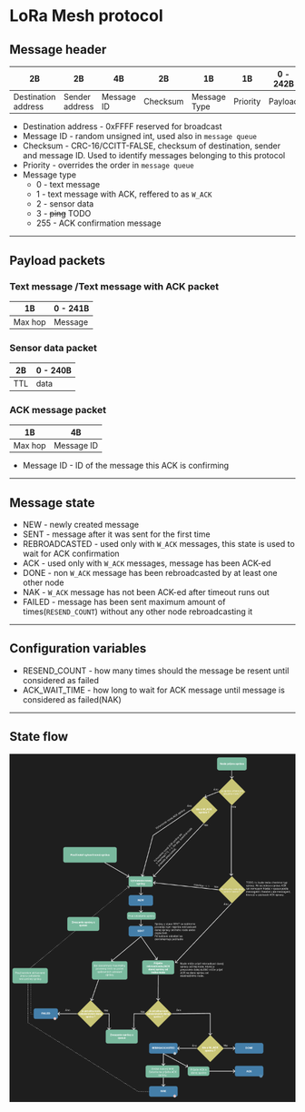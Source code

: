 # LoRa Mesh protocol


## Message header
| 2B | 2B | 4B | 2B | 1B | 1B | 0 - 242B |
|----|----|----|----|----|----|----|
|Destination address|Sender address|Message ID|Checksum|Message Type|Priority|Payload|

* Destination address - 0xFFFF reserved for broadcast
* Message ID - random unsigned int, used also in `message queue`
* Checksum - CRC-16/CCITT-FALSE, checksum of destination, sender and message ID. Used to identify messages belonging to this protocol
* Priority - overrides the order in `message queue`
* Message type
  * 0 - text message
  * 1 - text message with ACK, reffered to as `W_ACK`
  * 2 - sensor data
  * 3 - ~~ping~~ TODO
  * 255 - ACK confirmation message

---

## Payload packets

### Text message /Text message with ACK packet

| 1B | 0 - 241B |
|----|----|
|Max hop|Message|

### Sensor data packet

| 2B | 0 - 240B |
|----|----|
|TTL|data|

### ACK message packet

| 1B | 4B |
|----|----|
|Max hop|Message ID|

* Message ID - ID of the message this ACK is confirming

---

## Message state

* NEW - newly created message
* SENT - message after it was sent for the first time
* REBROADCASTED - used only with `W_ACK` messages, this state is used to wait for ACK confirmation
* ACK - used only with `W_ACK` messages, message has been ACK-ed
* DONE - non `W_ACK` message has been rebroadcasted by at least one other node
* NAK - `W_ACK` message has not been ACK-ed after timeout runs out
* FAILED - message has been sent maximum amount of times(`RESEND_COUNT`) without any other node rebroadcasting it

---
## Configuration variables
* RESEND_COUNT - how many times should the message be resent until considered as failed
* ACK_WAIT_TIME - how long to wait for ACK message until message is considered as failed(NAK)
---
## State flow
![State flow](state_flow.png)
